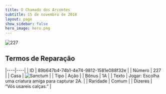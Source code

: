 ```yaml
---
title: O Chamado dos Arcontes
subtitle: 15 de novembro de 2018
layout: page
show_sidebar: false
hero_image: hero.png
---
```


![227](https://cdn.keyforgegame.com/media/card_front/pt/341_227_VC53Q7XQ4C33_pt.png)

## Termos de Reparação

|----|----|
| ID | 89b647b4-74b1-4e74-9812-1581e088f32e |
| Número | 227 |
| Casa | ![Sanctum](https://archonarcana.com/images/thumb/c/c7/Sanctum.png/22px-Sanctum.png "Santuário") |
| Tipo | Ação |
| Bônus | 1A |
| Texto | Jogar: Escolha uma criatura amiga para capturar 2A. |
| Raridade | Comum |
| Dizeres | “Vós usareis calças.” |

